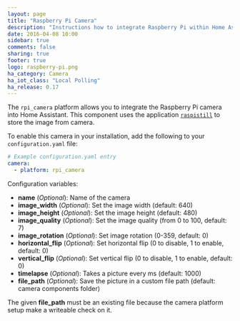 ```yaml
---
layout: page
title: "Raspberry Pi Camera"
description: "Instructions how to integrate Raspberry Pi within Home Assistant."
date: 2016-04-08 10:00
sidebar: true
comments: false
sharing: true
footer: true
logo: raspberry-pi.png
ha_category: Camera
ha_iot_class: "Local Polling"
ha_release: 0.17
---
```



The `rpi_camera` platform allows you to integrate the Raspberry Pi camera into Home Assistant. This component uses the application [`raspistill`](https://www.raspberrypi.org/documentation/usage/camera/raspicam/raspistill.md) to store the image from camera.

To enable this camera in your installation, add the following to your `configuration.yaml` file:

```yaml
# Example configuration.yaml entry
camera:
  - platform: rpi_camera
```

Configuration variables:

 - **name** (*Optional*): Name of the camera
 - **image_width** (*Optional*): Set the image width (default: 640)
 - **image_height** (*Optional*): Set the image height (default: 480)
 - **image_quality** (*Optional*): Set the image quality (from 0 to 100, default: 7)
 - **image_rotation** (*Optional*): Set image rotation (0-359, default: 0)
 - **horizontal_flip** (*Optional*): Set horizontal flip (0 to disable, 1 to enable, default: 0)
 - **vertical_flip** (*Optional*): Set vertical flip (0 to disable, 1 to enable, default: 0)
 - **timelapse** (*Optional*): Takes a picture every ms (default: 1000)
 - **file_path** (*Optional*): Save the picture in a custom file path (default: camera components folder)
 
The given **file_path** must be an existing file because the camera platform setup make a writeable check on it.

